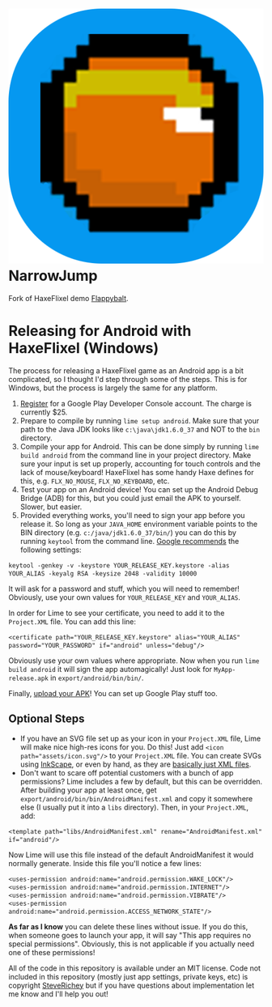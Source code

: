 # ![Icon](assets/icon.png) NarrowJump

Fork of HaxeFlixel demo [Flappybalt](https://github.com/HaxeFlixel/flixel-demos/tree/dev/Arcade/Flappybalt).

# Releasing for Android with HaxeFlixel (Windows)

The process for releasing a HaxeFlixel game as an Android app is a bit complicated, so I thought I'd step through some of the steps. This is for Windows, but the process is largely the same for any platform.

1. [Register](https://play.google.com/apps/publish/signup/) for a Google Play Developer Console account. The charge is currently $25.
2. Prepare to compile by running `lime setup android`. Make sure that your path to the Java JDK looks like `c:\java\jdk1.6.0_37` and NOT to the `bin` directory.
2. Compile your app for Android. This can be done simply by running `lime build android` from the command line in your project directory. Make sure your input is set up properly, accounting for touch controls and the lack of mouse/keyboard! HaxeFlixel has some handy Haxe defines for this, e.g. `FLX_NO_MOUSE`, `FLX_NO_KEYBOARD`, etc.
3. Test your app on an Android device! You can set up the Android Debug Bridge (ADB) for this, but you could just email the APK to yourself. Slower, but easier.
4. Provided everything works, you'll need to sign your app before you release it. So long as your `JAVA_HOME` environment variable points to the BIN directory (e.g. `c:/java/jdk1.6.0_37/bin/`) you can do this by running `keytool` from the command line. [Google recommends](http://developer.android.com/tools/publishing/app-signing.html) the following settings:

````
keytool -genkey -v -keystore YOUR_RELEASE_KEY.keystore -alias YOUR_ALIAS -keyalg RSA -keysize 2048 -validity 10000
````

It will ask for a password and stuff, which you will need to remember! Obviously, use your own values for `YOUR_RELEASE_KEY` and `YOUR_ALIAS`.

In order for Lime to see your certificate, you need to add it to the `Project.XML` file. You can add this line:

````
<certificate path="YOUR_RELEASE_KEY.keystore" alias="YOUR_ALIAS" password="YOUR_PASSWORD" if="android" unless="debug"/>
````

Obviously use your own values where appropriate. Now when you run `lime build android` it will sign the app automagically! Just look for `MyApp-release.apk` in `export/android/bin/bin/`.

Finally, [upload your APK](https://play.google.com/apps/publish/)! You can set up Google Play stuff too.

## Optional Steps

* If you have an SVG file set up as your icon in your `Project.XML` file, Lime will make nice high-res icons for you. Do this! Just add `<icon path="assets/icon.svg"/>` to your `Project.XML` file. You can create SVGs using [InkScape](http://inkscape.org/en/), or even by hand, as they are [basically just XML files](http://www.w3.org/TR/SVG11/).
* Don't want to scare off potential customers with a bunch of app permissions? Lime includes a few by default, but this can be overridden. After building your app at least once, get `export/android/bin/bin/AndroidManifest.xml` and copy it somewhere else (I usually put it into a `libs` directory). Then, in your `Project.XML`, add:

````
<template path="libs/AndroidManifest.xml" rename="AndroidManifest.xml" if="android"/>
````

Now Lime will use this file instead of the default AndroidManifest it would normally generate. Inside this file you'll notice a few lines:

````
<uses-permission android:name="android.permission.WAKE_LOCK"/>
<uses-permission android:name="android.permission.INTERNET"/>
<uses-permission android:name="android.permission.VIBRATE"/>
<uses-permission android:name="android.permission.ACCESS_NETWORK_STATE"/>
````

**As far as I know** you can delete these lines without issue. If you do this, when someone goes to launch your app, it will say "This app requires no special permissions". Obviously, this is not applicable if you actually need one of these permissions!

All of the code in this repository is available under an MIT license. Code not included in this repository (mostly just app settings, private keys, etc) is copyright [SteveRichey](https://github.com/steverichey) but if you have questions about implementation let me know and I'll help you out!
